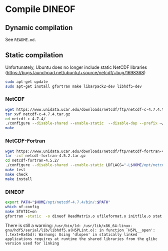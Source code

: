 


# Compile DINEOF

## Dynamic compilation

See `README.md`.

## Static compilation

Unfortunately, Ubuntu does no longer include static NetCDF libraries (https://bugs.launchpad.net/ubuntu/+source/netcdf/+bug/1698368)

```bash
sudo apt-get update
sudo apt-get install gfortran make libarpack2-dev libhdf5-dev
```

### NetCDF

```bash
wget https://www.unidata.ucar.edu/downloads/netcdf/ftp/netcdf-c-4.7.4.tar.gz
tar xvf netcdf-c-4.7.4.tar.gz 
cd netcdf-c-4.7.4/
./configure --disable-shared --enable-static  --disable-dap --prefix ~/opt/netcdf-4.7.4 LDFLAGS="-L/usr/lib/x86_64-linux-gnu/hdf5/serial/lib" CPPFLAGS="-I/usr/lib/x86_64-linux-gnu/hdf5/serial/include"
make
```

### NetCDF-Fortran

```bash
wget https://www.unidata.ucar.edu/downloads/netcdf/ftp/netcdf-fortran-4.5.2.tar.gz
tar -zxf netcdf-fortran-4.5.2.tar.gz
cd netcdf-fortran-4.5.2/
./configure --disable-shared --enable-static LDFLAGS="-L$HOME/opt/netcdf-4.7.4/lib/ -L/usr/lib/x86_64-linux-gnu/hdf5/serial/lib" CPPFLAGS="-I$HOME/opt/netcdf-4.7.4/include"  LIBS="-lhdf5_hl -lhdf5 -lm -lz" --prefix=$HOME/opt/netcdf-4.7.4
make test
make check
make install
```

### DINEOF

```bash
export PATH="$HOME/opt/netcdf-4.7.4/bin/:$PATH"
which nf-config
make STATIC=on
gfortran -static  -o dineof ReadMatrix.o ufileformat.o initfile.o stat.o norm.o dineof_utils.o smeanToZero.o smeanByRow.o svariExp.o ssvd_lancz.o dineof.o -larpack -llapack -lblas  -L$HOME/opt/netcdf-4.7.4/lib -lnetcdff -L$HOME/opt/netcdf-4.7.4/lib/ -L/usr/lib/x86_64-linux-gnu/hdf5/serial/lib -lnetcdf -lnetcdf -ldl -lm -lhdf5_hl -lhdf5 -lm -lz -lrt -pthread -ldl -lsz -laec
```

There is still a warning:
```/usr/bin/ld: /usr/lib/x86_64-linux-gnu/hdf5/serial/lib/libhdf5.a(H5PLint.o): in function `H5PL__open':
(.text+0x4bd): Warnung: Using 'dlopen' in statically linked applications requires at runtime the shared libraries from the glibc version used for linking```
